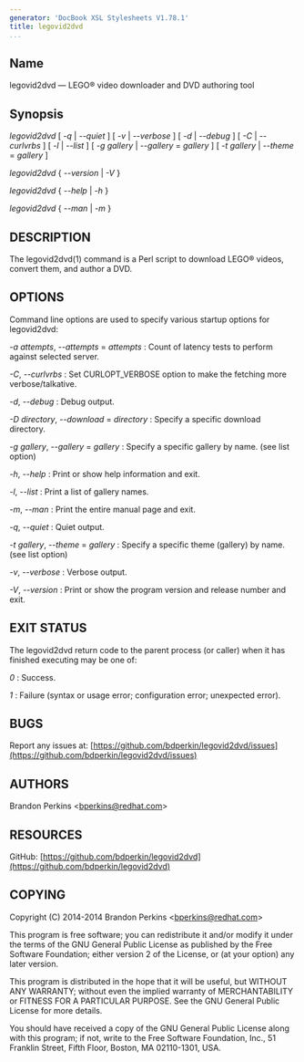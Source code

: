 ```yaml
---
generator: 'DocBook XSL Stylesheets V1.78.1'
title: legovid2dvd
...
```


Name
----

legovid2dvd — LEGO® video downloader and DVD authoring tool

Synopsis
--------

*legovid2dvd* [ *-q* | *--quiet* ] [ *-v* | *--verbose* ]
[ *-d* | *--debug* ] [ *-C* | *--curlvrbs* ] [ *-l* | *--list* ] [ *-g*
*gallery* | *--gallery* = *gallery* ] [ *-t*
*gallery* | *--theme* = *gallery* ]

*legovid2dvd* { *--version* | *-V* }

*legovid2dvd* { *--help* | *-h* }

*legovid2dvd* { *--man* | *-m* }

DESCRIPTION
-----------

The legovid2dvd(1) command is a Perl script to download LEGO® videos,
convert them, and author a DVD.

OPTIONS
-------

Command line options are used to specify various startup options for
legovid2dvd:


 *-a* *attempts*, *--attempts* = *attempts* 
:   Count of latency tests to perform against selected server.

 *-C*, *--curlvrbs* 
:   Set CURLOPT\_VERBOSE option to make the fetching more
    verbose/talkative.

 *-d*, *--debug* 
:   Debug output.

 *-D* *directory*, *--download* = *directory* 
:   Specify a specific download directory.

 *-g* *gallery*, *--gallery* = *gallery* 
:   Specify a specific gallery by name. (see list option)

 *-h*, *--help* 
:   Print or show help information and exit.

 *-l*, *--list* 
:   Print a list of gallery names.

 *-m*, *--man* 
:   Print the entire manual page and exit.

 *-q*, *--quiet* 
:   Quiet output.

 *-t* *gallery*, *--theme* = *gallery* 
:   Specify a specific theme (gallery) by name. (see list option)

 *-v*, *--verbose* 
:   Verbose output.

 *-V*, *--version* 
:   Print or show the program version and release number and exit.

EXIT STATUS
-----------

The legovid2dvd return code to the parent process (or caller) when it
has finished executing may be one of:


 *0* 
:   Success.

 *1* 
:   Failure (syntax or usage error; configuration error; unexpected
    error).

BUGS
----

Report any issues at:
[https://github.com/bdperkin/legovid2dvd/issues](https://github.com/bdperkin/legovid2dvd/issues)

AUTHORS
-------

Brandon Perkins \<[bperkins@redhat.com](mailto:bperkins@redhat.com)\>

RESOURCES
---------

GitHub:
[https://github.com/bdperkin/legovid2dvd](https://github.com/bdperkin/legovid2dvd)

COPYING
-------

Copyright (C) 2014-2014 Brandon Perkins
\<[bperkins@redhat.com](mailto:bperkins@redhat.com)\>

This program is free software; you can redistribute it and/or modify it
under the terms of the GNU General Public License as published by the
Free Software Foundation; either version 2 of the License, or (at your
option) any later version.

This program is distributed in the hope that it will be useful, but
WITHOUT ANY WARRANTY; without even the implied warranty of
MERCHANTABILITY or FITNESS FOR A PARTICULAR PURPOSE. See the GNU General
Public License for more details.

You should have received a copy of the GNU General Public License along
with this program; if not, write to the Free Software Foundation, Inc.,
51 Franklin Street, Fifth Floor, Boston, MA 02110-1301, USA.

